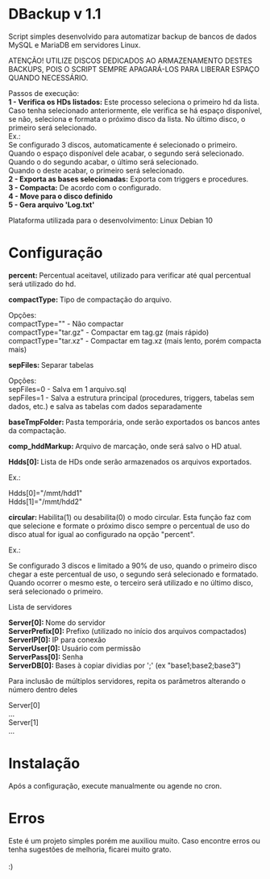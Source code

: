# DBackup v 1.1

<p>
  Script simples desenvolvido para automatizar backup de bancos de dados MySQL e MariaDB em servidores Linux.
</p>
<p>
  ATENÇÃO! UTILIZE DISCOS DEDICADOS AO ARMAZENAMENTO DESTES BACKUPS, POIS O SCRIPT SEMPRE APAGARÁ-LOS PARA LIBERAR ESPAÇO QUANDO NECESSÁRIO.
</p>
<p>
  Passos de execução:
  <br>
  <b>1 - Verifica os HDs listados:</b> Este processo seleciona o primeiro hd da lista. Caso tenha selecionado anteriormente, ele verifica se há espaço disponível, se não, seleciona e formata o próximo disco da lista. No último disco, o primeiro será selecionado.
  <br>
  Ex.: 
  <br>
  Se configurado 3 discos, automaticamente é selecionado o primeiro. 
  <br>
  Quando o espaço disponível dele acabar, o segundo será selecionado. 
  <br>
  Quando o do segundo acabar, o último será selecionado. 
  <br>
  Quando o deste acabar, o primeiro será selecionado.
  <br>
  <b>2 - Exporta as bases selecionadas:</b> Exporta com triggers e procedures.
  <br>
  <b>3 - Compacta:</b> De acordo com o configurado.
  <br>
  <b>4 - Move para o disco definido</b>
  <br>
  <b>5 - Gera arquivo 'Log.txt'</b>
</p>
<p>
  Plataforma utilizada para o desenvolvimento: Linux Debian 10
</p>

# Configuração
<p>
  <b>percent: </b> Percentual aceitavel, utilizado para verificar até qual percentual será utilizado do hd.
</p>
<p>
  <b>compactType: </b> Tipo de compactação do arquivo.
</p>
<p>
  Opções:
  <br>
  compactType="" - Não compactar
  <br>
  compactType="tar.gz" - Compactar em tag.gz (mais rápido)
  <br>
  compactType="tar.xz" - Compactar em tag.xz (mais lento, porém compacta mais)
</p>
<p>
  <b>sepFiles: </b> Separar tabelas
</p>
<p>
  Opções:
  <br>
  sepFiles=0 - Salva em 1 arquivo.sql
  <br>
  sepFiles=1 - Salva a estrutura principal (procedures, triggers, tabelas sem dados, etc.) e salva as tabelas com dados separadamente
</p>
<p>
  <b>baseTmpFolder: </b> Pasta temporária, onde serão exportados os bancos antes da compactação.
</p>
<p>
  <b>comp_hddMarkup: </b> Arquivo de marcação, onde será salvo o HD atual.
</p>
<p>
  <b>Hdds[0]: </b> Lista de HDs onde serão armazenados os arquivos exportados.
</p>
<p>Ex.: </p>
<p>
  Hdds[0]="/mmt/hdd1"
  <br>
  Hdds[1]="/mmt/hdd2"
</p>
<p>
  <b>circular: </b> Habilita(1) ou desabilita(0) o modo circular. Esta função faz com que selecione e formate o próximo disco sempre o percentual de uso do disco atual for igual ao configurado na opção "percent".
</p>
<p>Ex.: </p>
<p>
  Se configurado 3 discos e limitado a 90% de uso, quando o primeiro disco chegar a este percentual de uso, o segundo será selecionado e formatado. Quando ocorrer o mesmo este, o terceiro será utilizado e no último disco, será selecionado o primeiro.
</p>
<p>
  Lista de servidores
</p>
<p>
  <b>Server[0]: </b> Nome do servidor
  <br>
  <b>ServerPrefix[0]: </b> Prefixo (utilizado no início dos arquivos compactados)
  <br>
  <b>ServerIP[0]: </b> IP para conexão
  <br>
  <b>ServerUser[0]: </b> Usuário com permissão
  <br>
  <b>ServerPass[0]: </b> Senha
  <br>
  <b>ServerDB[0]: </b> Bases à copiar dividias por ';' (ex "base1;base2;base3")
</p>
<p>
  Para inclusão de múltiplos servidores, repita os parâmetros alterando o número dentro deles
</p>
<p>
  Server[0]
  <br>
  ...
  <br>
  Server[1]
  <br>
  ...
  <br>
</p>

# Instalação

Após a configuração, execute manualmente ou agende no cron.

# Erros
<p>
  Este é um projeto simples porém me auxiliou muito. Caso encontre erros ou tenha sugestões de melhoria, ficarei muito grato. 
  <br>
  <br>
  :)
</p>
